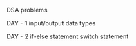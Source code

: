 DSA problems

DAY - 1
    input/output
    data types

    
DAY - 2
    if-else statement
    switch statement

